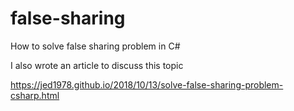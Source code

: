 # false-sharing
How to solve false sharing problem in C#

I also wrote an article to discuss this topic

https://jed1978.github.io/2018/10/13/solve-false-sharing-problem-csharp.html

